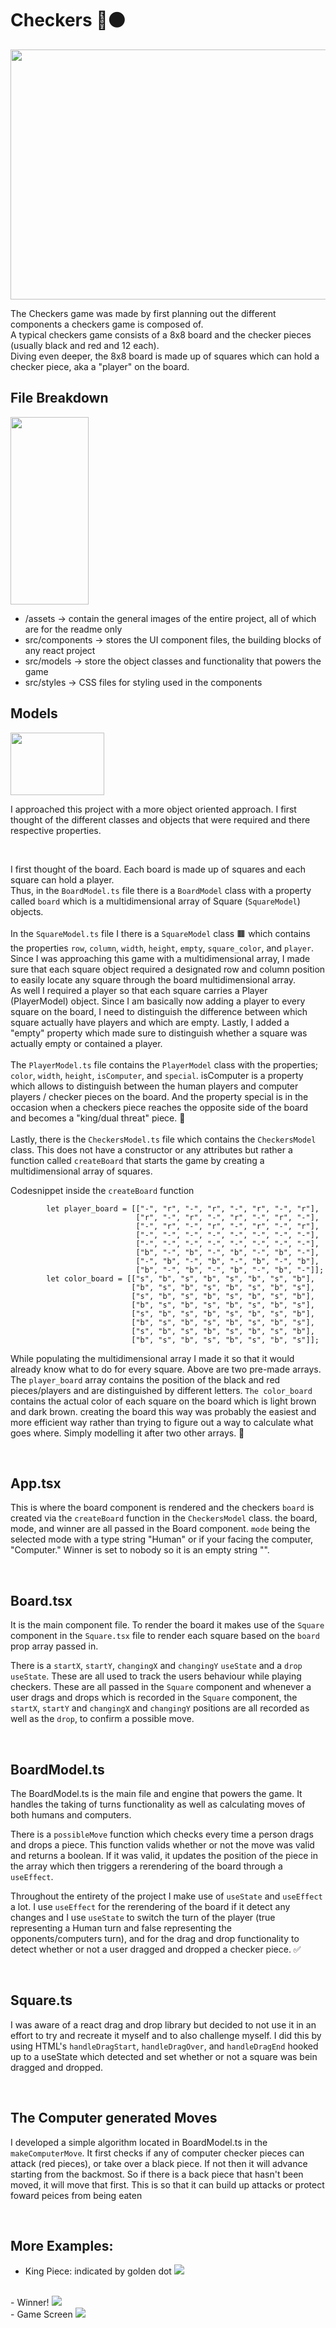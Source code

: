 # Checkers 🔴⚫

<img width="700px" height="400px" src="./assets/checkers.png"></img>

The Checkers game was made by first planning out the different components a checkers game is composed of. 
<br>
A typical checkers game consists of a 8x8 board and the checker pieces (usually black and red and 12 each).<br>
Diving even deeper, the 8x8 board is made up of squares which can hold a checker piece, aka a "player" on the board. 
<br>

## File Breakdown
<img width="125px" height="300px" src="./assets/overview.png"></img>

- /assets -> contain the general images of the entire project, all of which are for the readme only
- src/components -> stores the UI component files, the building blocks of any react project
- src/models -> store the object classes and functionality that powers the game
- src/styles -> CSS files for styling used in the components

## Models

<img width="150px" height="100px" src="./assets/models.png"></img>

I approached this project with a more object oriented approach. I first thought of the different classes and objects that were required and there respective properties. 

<br>

I first thought of the board. Each board is made up of squares and each square can hold a player. <br>
Thus, in the ```BoardModel.ts``` file there is a ```BoardModel``` class with a property called ```board``` which is a multidimensional array of Square (```SquareModel```) objects. <br><br>
In the ```SquareModel.ts``` file I there is a ```SquareModel``` class 🟫 which contains the properties ```row```, ```column```, ```width```, ```height```, ```empty```, ```square_color```, and ```player```. Since I was approaching this game with a multidimensional array, I made sure that each square object required a designated row and column position to easily locate any square through the board multidimensional array. <br> As well I required a player so that each square carries a Player (PlayerModel) object. Since I am basically now adding a player to every square on the board, I need to distinguish the difference between which square actually have players and which are empty. Lastly, I added a "empty" property which made sure to distinguish whether a square was actually empty or contained a player. <br><br>
The ```PlayerModel.ts``` file contains the ```PlayerModel``` class with the properties; ```color```, ```width```, ```height```, ```isComputer```, and ```special```. isComputer is a property which allows to distinguish between the human players and computer players / checker pieces on the board. And the property special is in the occasion when a checkers piece reaches the opposite side of the board and becomes a "king/dual threat" piece. 👑
<br><br>
Lastly, there is the ```CheckersModel.ts``` file which contains the ```CheckersModel``` class. This does not have a constructor or any attributes but rather a function called ```createBoard``` that starts the game by creating a multidimensional array of squares. 

Codesnippet inside the ```createBoard``` function
```
        let player_board = [["-", "r", "-", "r", "-", "r", "-", "r"],
                            ["r", "-", "r", "-", "r", "-", "r", "-"],
                            ["-", "r", "-", "r", "-", "r", "-", "r"],
                            ["-", "-", "-", "-", "-", "-", "-", "-"],
                            ["-", "-", "-", "-", "-", "-", "-", "-"],
                            ["b", "-", "b", "-", "b", "-", "b", "-"],
                            ["-", "b", "-", "b", "-", "b", "-", "b"],
                            ["b", "-", "b", "-", "b", "-", "b", "-"]];
        let color_board = [["s", "b", "s", "b", "s", "b", "s", "b"],
                           ["b", "s", "b", "s", "b", "s", "b", "s"],
                           ["s", "b", "s", "b", "s", "b", "s", "b"],
                           ["b", "s", "b", "s", "b", "s", "b", "s"],
                           ["s", "b", "s", "b", "s", "b", "s", "b"],
                           ["b", "s", "b", "s", "b", "s", "b", "s"],
                           ["s", "b", "s", "b", "s", "b", "s", "b"],
                           ["b", "s", "b", "s", "b", "s", "b", "s"]];
```
While populating the multidimensional array I made it so that it would already know what to do for every square. Above are two pre-made arrays. The ```player_board``` array contains the position of the black and red pieces/players and are distinguished by different letters. ```The color_board``` contains the actual color of each square on the board which is light brown and dark brown. creating the board this way was probably the easiest and more efficient way rather than trying to figure out a way to calculate what goes where. Simply modelling it after two other arrays. 🏁

<br>

## App.tsx

This is where the board component is rendered and the checkers ```board``` is created via the ```createBoard``` function in the ```CheckersModel``` class. the board, mode, and winner are all passed in the Board component. ```mode``` being the selected mode with a type string "Human" or if your facing the computer, "Computer." Winner is set to nobody so it is an empty string "". 

<br>

## Board.tsx

It is the main component file. To render the board it makes use of the ```Square``` component in the ```Square.tsx``` file to render each square based on the ```board``` prop array passed in. 

There is a ```startX```, ```startY```, ```changingX``` and ```changingY``` ```useState``` and a ```drop``` ```useState```. These are all used to track the users behaviour while playing checkers. These are all passed in the ```Square``` component and whenever a user drags and drops which is recorded in the ```Square``` component, the ```startX```, ```startY``` and ```changingX``` and ```changingY``` positions are all recorded as well as the ```drop```, to confirm a possible move. 

<br>

## BoardModel.ts

The BoardModel.ts is the main file and engine that powers the game. It handles the taking of turns functionality as well as calculating moves of both humans and computers. <br>

There is a ```possibleMove``` function which checks every time a person drags and drops a piece. This function valids whether or not the move was valid and returns a boolean. If it was valid, it updates the position of the piece in the array which then triggers a rerendering of the board through a ```useEffect```. <br>

Throughout the entirety of the project I make use of ```useState``` and ```useEffect``` a lot. I use ```useEffect``` for the rerendering of the board if it detect any changes and I use ```useState``` to switch the turn of the player (true representing a Human turn and false representing the opponents/computers turn), and for the drag and drop functionality to detect whether or not a user dragged and dropped a checker piece. ✅ <br>

<br>

## Square.ts

I was aware of a react drag and drop library but decided to not use it in an effort to try and recreate it myself and to also challenge myself. I did this by using HTML's ```handleDragStart```, ```handleDragOver```, and ```handleDragEnd``` hooked up to a useState which detected and set whether or not a square was bein dragged and dropped. 

<br>

## The Computer generated Moves

I developed a simple algorithm located in BoardModel.ts in the ```makeComputerMove```. It first checks if any of computer checker pieces can attack (red pieces), or take over a black piece. If not then it will advance starting from the backmost. So if there is a back piece that hasn't been moved, it will move that first. This is so that it can build up attacks or protect foward peices from being eaten

<br>

## More Examples:

- King Piece: indicated by golden dot
<img src="./assets/special.png"></img>

<br>
- Winner!
<img src="./assets/winner.png"></img>

<br>
- Game Screen
<img src="./assets/gamescreen.png"></img>
<!-- ## Things I am Proud of

- No libraries were used
- Built my own drag and drop functionality from scratch without the use of any libraries 🖱️
- Exceeded requirements by building homescreen and the innovative touch of color changing taking of turns 💡
- Added human vs human and not just Computer  

<br>

## Potential improvements

- Definetly the decision making of the computer player. I am not a master at checkers and could have improved on making more robust decisions and a more thought-out decision tree. 🤖

<br>

## Final Thoughts

I very much enjoyed building out this entire project. I love these type of frontend projects because they help brush up my frontend skills and allow me to build a game that I can visually see. Completed in 5 days. 💙 -->